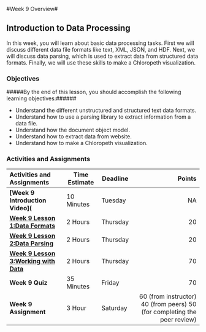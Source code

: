 #Week 9 Overview#
## Introduction to Data Processing ##

In this week, you will learn about basic data processing tasks. First we will discuss different data file formats like text, XML, JSON, and HDF. Next, we will discuss data parsing, which is used to extract data from structured data formats. Finally, we will use these skills to make a Chloropeth visualization.

### Objectives ###

#####By the end of this lesson, you should accomplish the following learning objectives:######

- Understand the different unstructured and structured text data formats.
- Understand how to use a parsing library to extract information from a data file.
- Understand how the document object model.
- Understand how to extract data from website.
- Understand how to make a Chloropeth visualization.

### Activities and Assignments ###

|Activities and Assignments | Time Estimate | Deadline | Points|
|:------| -----|-------|----------:|
|**[Week 9 Introduction Video](**|10 Minutes|Tuesday|NA|
|**[Week 9 Lesson 1:Data Formats](https://github.com/UI-DataScience/info490-sp15/blob/master/Week9/lesson1.md)**| 2 Hours |Thursday| 20|
|**[Week 9 Lesson 2:Data Parsing](https://github.com/UI-DataScience/info490-sp15/blob/master/Week9/lesson2.md)**| 2 Hours | Thursday | 20 |
|**[Week 9 Lesson 3:Working with Data](https://github.com/UI-DataScience/info490-sp15/blob/master/Week9/lesson3.md)**| 2 Hours | Thursday| 70 |
|**Week 9 Quiz**| 35 Minutes | Friday | 70|
|**Week 9 Assignment**| 3 Hour | Saturday | 60 (from instructor) 40 (from peers) 50 (for completing the peer review) | 

